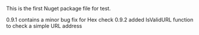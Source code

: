 ﻿This is the first Nuget package file for test.

0.9.1 contains a minor bug fix for Hex check
0.9.2 added IsValidURL function to check a simple URL address